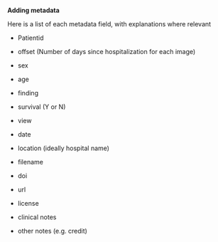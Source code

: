 **Adding metadata**

Here is a list of each metadata field, with explanations where relevant

 -  Patientid

 -  offset (Number of days since hospitalization for each image)

 -  sex

 -  age

 -  finding

 -  survival (Y or N)

 -  view

 -  date

 -  location (ideally hospital name)

 -  filename

 -  doi

 -  url

 -  license

 -  clinical notes

 -  other notes (e.g. credit)
